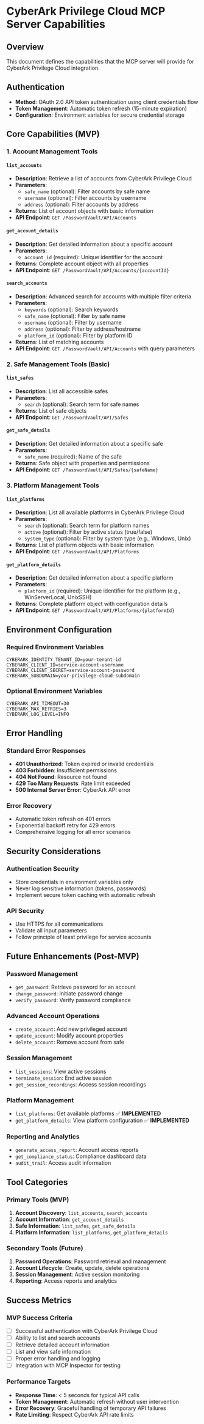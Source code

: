 # CyberArk Privilege Cloud MCP Server Capabilities

## Overview
This document defines the capabilities that the MCP server will provide for CyberArk Privilege Cloud integration.

## Authentication
- **Method**: OAuth 2.0 API token authentication using client credentials flow
- **Token Management**: Automatic token refresh (15-minute expiration)
- **Configuration**: Environment variables for secure credential storage

## Core Capabilities (MVP)

### 1. Account Management Tools

#### `list_accounts`
- **Description**: Retrieve a list of accounts from CyberArk Privilege Cloud
- **Parameters**:
  - `safe_name` (optional): Filter accounts by safe name
  - `username` (optional): Filter accounts by username
  - `address` (optional): Filter accounts by address
- **Returns**: List of account objects with basic information
- **API Endpoint**: `GET /PasswordVault/API/Accounts`

#### `get_account_details`
- **Description**: Get detailed information about a specific account
- **Parameters**:
  - `account_id` (required): Unique identifier for the account
- **Returns**: Complete account object with all properties
- **API Endpoint**: `GET /PasswordVault/API/Accounts/{accountId}`

#### `search_accounts`
- **Description**: Advanced search for accounts with multiple filter criteria
- **Parameters**:
  - `keywords` (optional): Search keywords
  - `safe_name` (optional): Filter by safe name
  - `username` (optional): Filter by username
  - `address` (optional): Filter by address/hostname
  - `platform_id` (optional): Filter by platform ID
- **Returns**: List of matching accounts
- **API Endpoint**: `GET /PasswordVault/API/Accounts` with query parameters

### 2. Safe Management Tools (Basic)

#### `list_safes`
- **Description**: List all accessible safes
- **Parameters**:
  - `search` (optional): Search term for safe names
- **Returns**: List of safe objects
- **API Endpoint**: `GET /PasswordVault/API/Safes`

#### `get_safe_details`
- **Description**: Get detailed information about a specific safe
- **Parameters**:
  - `safe_name` (required): Name of the safe
- **Returns**: Safe object with properties and permissions
- **API Endpoint**: `GET /PasswordVault/API/Safes/{safeName}`

### 3. Platform Management Tools

#### `list_platforms`
- **Description**: List all available platforms in CyberArk Privilege Cloud
- **Parameters**:
  - `search` (optional): Search term for platform names
  - `active` (optional): Filter by active status (true/false)
  - `system_type` (optional): Filter by system type (e.g., Windows, Unix)
- **Returns**: List of platform objects with basic information
- **API Endpoint**: `GET /PasswordVault/API/Platforms`

#### `get_platform_details`
- **Description**: Get detailed information about a specific platform
- **Parameters**:
  - `platform_id` (required): Unique identifier for the platform (e.g., WinServerLocal, UnixSSH)
- **Returns**: Complete platform object with configuration details
- **API Endpoint**: `GET /PasswordVault/API/Platforms/{platformId}`

## Environment Configuration

### Required Environment Variables
```
CYBERARK_IDENTITY_TENANT_ID=your-tenant-id
CYBERARK_CLIENT_ID=service-account-username
CYBERARK_CLIENT_SECRET=service-account-password
CYBERARK_SUBDOMAIN=your-privilege-cloud-subdomain
```

### Optional Environment Variables
```
CYBERARK_API_TIMEOUT=30
CYBERARK_MAX_RETRIES=3
CYBERARK_LOG_LEVEL=INFO
```

## Error Handling

### Standard Error Responses
- **401 Unauthorized**: Token expired or invalid credentials
- **403 Forbidden**: Insufficient permissions
- **404 Not Found**: Resource not found
- **429 Too Many Requests**: Rate limit exceeded
- **500 Internal Server Error**: CyberArk API error

### Error Recovery
- Automatic token refresh on 401 errors
- Exponential backoff retry for 429 errors
- Comprehensive logging for all error scenarios

## Security Considerations

### Authentication Security
- Store credentials in environment variables only
- Never log sensitive information (tokens, passwords)
- Implement secure token caching with automatic refresh

### API Security
- Use HTTPS for all communications
- Validate all input parameters
- Follow principle of least privilege for service accounts

## Future Enhancements (Post-MVP)

### Password Management
- `get_password`: Retrieve password for an account
- `change_password`: Initiate password change
- `verify_password`: Verify password compliance

### Advanced Account Operations
- `create_account`: Add new privileged account
- `update_account`: Modify account properties
- `delete_account`: Remove account from safe

### Session Management
- `list_sessions`: View active sessions
- `terminate_session`: End active session
- `get_session_recordings`: Access session recordings

### Platform Management
- `list_platforms`: Get available platforms ✅ **IMPLEMENTED**
- `get_platform_details`: View platform configuration ✅ **IMPLEMENTED**

### Reporting and Analytics
- `generate_access_report`: Account access reports
- `get_compliance_status`: Compliance dashboard data
- `audit_trail`: Access audit information

## Tool Categories

### Primary Tools (MVP)
1. **Account Discovery**: `list_accounts`, `search_accounts`
2. **Account Information**: `get_account_details`
3. **Safe Information**: `list_safes`, `get_safe_details`
4. **Platform Information**: `list_platforms`, `get_platform_details`

### Secondary Tools (Future)
1. **Password Operations**: Password retrieval and management
2. **Account Lifecycle**: Create, update, delete operations
3. **Session Management**: Active session monitoring
4. **Reporting**: Access reports and analytics

## Success Metrics

### MVP Success Criteria
- [ ] Successful authentication with CyberArk Privilege Cloud
- [ ] Ability to list and search accounts
- [ ] Retrieve detailed account information
- [ ] List and view safe information
- [ ] Proper error handling and logging
- [ ] Integration with MCP Inspector for testing

### Performance Targets
- **Response Time**: < 5 seconds for typical API calls
- **Token Management**: Automatic refresh without user intervention
- **Error Recovery**: Graceful handling of temporary API failures
- **Rate Limiting**: Respect CyberArk API rate limits